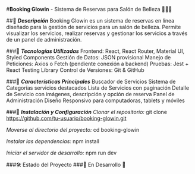 #**Booking Glowin** - Sistema de Reservas para Salón de Belleza 💅💇‍♀️

##📌 ***Descripción***
Booking Glowin es un sistema de reservas en línea diseñado para la gestión de servicios para un salón de belleza. Permite visualizar los servicios, realizar reservas y gestionar los servicios a través de un panel de administración.

###🚀 ***Tecnologías Utilizadas***
Frontend: React, React Router, Material UI, Styled Components
Gestión de Datos: JSON provisional
Manejo de Peticiones: Axios o Fetch (pendiente conexión a backend)
Pruebas: Jest + React Testing Library
Control de Versiones: Git & GitHub

###🎨 ***Características Principales***
Buscador de Servicios
Sistema de Categorías
servicios destacados
Lista de Servicios con paginación
Detalle de Servicio con imágenes, descripción y opción de reserva
Panel de Administración
Diseño Responsivo para computadoras, tablets y móviles

###🔧 ***Instalación y Configuración***
*Clonar el repositorio:*
git clone https://github.com/tu-usuario/booking-glowin.git

*Moverse al directorio del proyecto:*
cd booking-glowin

*Instalar las dependencias:*
npm install

*Iniciar el servidor de desarrollo:*
npm run dev

###🛠️ Estado del Proyecto
###🚧 En Desarrollo 🚧
